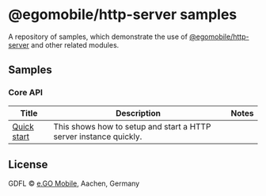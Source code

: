 # @egomobile/http-server samples

A repository of samples, which demonstrate the use of [@egomobile/http-server](https://github.com/egomobile/node-http-server) and other related modules.

## Samples

### Core API

| Title | Description | Notes |
|-------|-------------|-------|
| [Quick start](./quickstart/) | This shows how to setup and start a HTTP server instance quickly. | |

## License

GDFL © [e.GO Mobile](https://e-go-mobile.com/), Aachen, Germany
